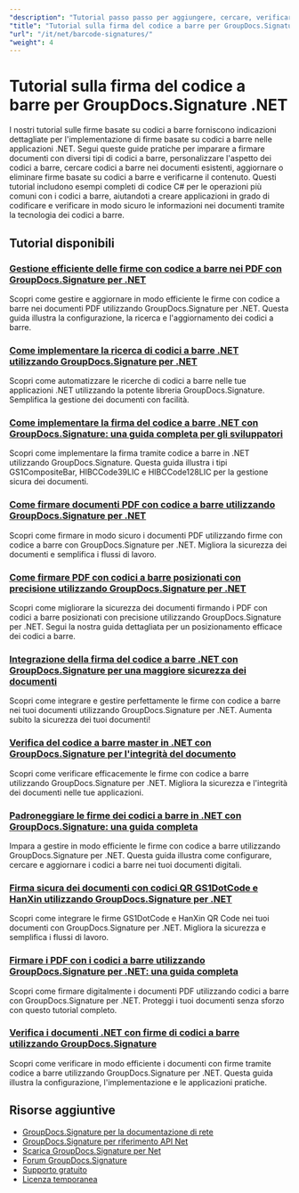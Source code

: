 ```yaml
---
"description": "Tutorial passo passo per aggiungere, cercare, verificare e gestire firme con codice a barre nei documenti utilizzando GroupDocs.Signature per .NET."
"title": "Tutorial sulla firma del codice a barre per GroupDocs.Signature .NET"
"url": "/it/net/barcode-signatures/"
"weight": 4
---
```


# Tutorial sulla firma del codice a barre per GroupDocs.Signature .NET

I nostri tutorial sulle firme basate su codici a barre forniscono indicazioni dettagliate per l'implementazione di firme basate su codici a barre nelle applicazioni .NET. Segui queste guide pratiche per imparare a firmare documenti con diversi tipi di codici a barre, personalizzare l'aspetto dei codici a barre, cercare codici a barre nei documenti esistenti, aggiornare o eliminare firme basate su codici a barre e verificarne il contenuto. Questi tutorial includono esempi completi di codice C# per le operazioni più comuni con i codici a barre, aiutandoti a creare applicazioni in grado di codificare e verificare in modo sicuro le informazioni nei documenti tramite la tecnologia dei codici a barre.

## Tutorial disponibili

### [Gestione efficiente delle firme con codice a barre nei PDF con GroupDocs.Signature per .NET](./groupdocs-signature-barcode-management-pdf/)
Scopri come gestire e aggiornare in modo efficiente le firme con codice a barre nei documenti PDF utilizzando GroupDocs.Signature per .NET. Questa guida illustra la configurazione, la ricerca e l'aggiornamento dei codici a barre.

### [Come implementare la ricerca di codici a barre .NET utilizzando GroupDocs.Signature per .NET](./net-barcode-search-groupdocs-signature-implementation/)
Scopri come automatizzare le ricerche di codici a barre nelle tue applicazioni .NET utilizzando la potente libreria GroupDocs.Signature. Semplifica la gestione dei documenti con facilità.

### [Come implementare la firma del codice a barre .NET con GroupDocs.Signature: una guida completa per gli sviluppatori](./implement-dotnet-barcode-signing-groupdocs-signature/)
Scopri come implementare la firma tramite codice a barre in .NET utilizzando GroupDocs.Signature. Questa guida illustra i tipi GS1CompositeBar, HIBCCode39LIC e HIBCCode128LIC per la gestione sicura dei documenti.

### [Come firmare documenti PDF con codice a barre utilizzando GroupDocs.Signature per .NET](./sign-pdf-barcode-groupdocs-signature-dotnet/)
Scopri come firmare in modo sicuro i documenti PDF utilizzando firme con codice a barre con GroupDocs.Signature per .NET. Migliora la sicurezza dei documenti e semplifica i flussi di lavoro.

### [Come firmare PDF con codici a barre posizionati con precisione utilizzando GroupDocs.Signature per .NET](./sign-pdf-barcode-positioned-groupdocs-signature/)
Scopri come migliorare la sicurezza dei documenti firmando i PDF con codici a barre posizionati con precisione utilizzando GroupDocs.Signature per .NET. Segui la nostra guida dettagliata per un posizionamento efficace dei codici a barre.

### [Integrazione della firma del codice a barre .NET con GroupDocs.Signature per una maggiore sicurezza dei documenti](./net-barcode-signature-groupdocs-signature/)
Scopri come integrare e gestire perfettamente le firme con codice a barre nei tuoi documenti utilizzando GroupDocs.Signature per .NET. Aumenta subito la sicurezza dei tuoi documenti!

### [Verifica del codice a barre master in .NET con GroupDocs.Signature per l'integrità del documento](./master-barcode-verification-groupdocs-signature-dotnet/)
Scopri come verificare efficacemente le firme con codice a barre utilizzando GroupDocs.Signature per .NET. Migliora la sicurezza e l'integrità dei documenti nelle tue applicazioni.

### [Padroneggiare le firme dei codici a barre in .NET con GroupDocs.Signature: una guida completa](./master-barcode-signatures-groupdocs-dotnet/)
Impara a gestire in modo efficiente le firme con codice a barre utilizzando GroupDocs.Signature per .NET. Questa guida illustra come configurare, cercare e aggiornare i codici a barre nei tuoi documenti digitali.

### [Firma sicura dei documenti con codici QR GS1DotCode e HanXin utilizzando GroupDocs.Signature per .NET](./sign-documents-gs1dotcode-hanxin-qr-groupdocs-signature-dotnet/)
Scopri come integrare le firme GS1DotCode e HanXin QR Code nei tuoi documenti con GroupDocs.Signature per .NET. Migliora la sicurezza e semplifica i flussi di lavoro.

### [Firmare i PDF con i codici a barre utilizzando GroupDocs.Signature per .NET: una guida completa](./sign-pdf-barcode-groupdocs-signature-net/)
Scopri come firmare digitalmente i documenti PDF utilizzando codici a barre con GroupDocs.Signature per .NET. Proteggi i tuoi documenti senza sforzo con questo tutorial completo.

### [Verifica i documenti .NET con firme di codici a barre utilizzando GroupDocs.Signature](./verify-dotnet-documents-barcode-signatures-groupdocs/)
Scopri come verificare in modo efficiente i documenti con firme tramite codice a barre utilizzando GroupDocs.Signature per .NET. Questa guida illustra la configurazione, l'implementazione e le applicazioni pratiche.

## Risorse aggiuntive

- [GroupDocs.Signature per la documentazione di rete](https://docs.groupdocs.com/signature/net/)
- [GroupDocs.Signature per riferimento API Net](https://reference.groupdocs.com/signature/net/)
- [Scarica GroupDocs.Signature per Net](https://releases.groupdocs.com/signature/net/)
- [Forum GroupDocs.Signature](https://forum.groupdocs.com/c/signature)
- [Supporto gratuito](https://forum.groupdocs.com/)
- [Licenza temporanea](https://purchase.groupdocs.com/temporary-license/)